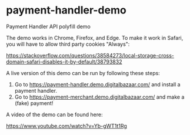 # payment-handler-demo
Payment Handler API polyfill demo

The demo works in Chrome, Firefox, and Edge. To make it work in Safari, you will have to allow third party cookies "Always":

https://stackoverflow.com/questions/38584273/local-storage-cross-domain-safari-disables-it-by-default/38793832

A live version of this demo can be run by following these steps:

1. Go to https://payment-handler.demo.digitalbazaar.com/ and install a payment handler.
2. Go to https://payment-merchant.demo.digitalbazaar.com/ and make a (fake) payment!

A video of the demo can be found here:

https://www.youtube.com/watch?v=Yb-gWT1t1Rg
